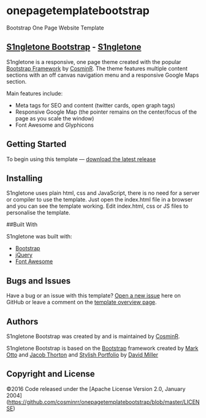 # onepagetemplatebootstrap
Bootstrap One Page Website Template

## [S1ngletone Bootstrap](https://github.com/cosminrr) - [S1ngletone](https://github.com/cosminrr/onepagetemplatebootstrap)

S1ngletone is a responsive, one page theme created with the popular [Bootstrap Framework](http://getbootstrap.com/) by [CosminR](https://github.com/cosminrr). The theme features multiple content sections with an off canvas navigation menu and a responsive Google Maps section.

Main features include:

* Meta tags for SEO and content (twitter cards, open graph tags)
* Responsive Google Map (the pointer remains on the center/focus of the page as you scale the window)
* Font Awesome and Glyphicons

## Getting Started

To begin using this template — [download the latest release](https://github.com/cosminrr/onepagetemplatebootstrap)

## Installing 

S1ngletone uses plain html, css and JavaScript, there is no need for a server or compiler to use the template. Just open the index.html file in a browser and you can see the template working. Edit index.html, css or JS files to personalise the template.

##Built With

S1ngletone was built with: 

* [Bootstrap](http://getbootstrap.com/)
* [jQuery](http://jquery.com/) 
* [Font Awesome](http://fontawesome.io/)

## Bugs and Issues

Have a bug or an issue with this template? [Open a new issue](https://github.com/cosminrr/onepagetemplatebootstrap/issues) here on GitHub or leave a comment on the [template overview page](https://github.com/cosminrr/onepagetemplatebootstrap).

## Authors

S1ngletone Bootstrap was created by and is maintained by [CosminR](https://fb.com/subtire).

S1ngletone Bootstrap is based on the [Bootstrap](http://getbootstrap.com/) framework created by [Mark Otto](https://twitter.com/mdo) and [Jacob Thorton](https://twitter.com/fat) and [Stylish Portfolio](http://startbootstrap.com/template-overviews/stylish-portfolio/) by [David Miller](http://davidmiller.io/)

## Copyright and License

©2016 Code released under the  [Apache License Version 2.0, January 2004] (https://github.com/cosminrr/onepagetemplatebootstrap/blob/master/LICENSE)
